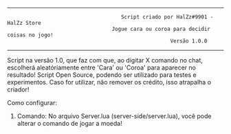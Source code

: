 --------------------------------------------------------------------------------------------------------------------------------------------
                                         Script criado por HalZz#9901 - HalZz Store
                                      Jogue cara ou coroa para decidir coisas no jogo!
                                                         Versão 1.0.0
--------------------------------------------------------------------------------------------------------------------------------------------

Script na versão 1.0, que faz com que, ao digitar X comando no chat, escolherá aleatóriamente entre 'Cara' ou 'Coroa' para aparecer no resultado!
Script Open Source, podendo ser utilizado para testes e experimentos.
Caso for utilizar, não remover os crédito, isso atrapalha o criador!

Como configurar:
1) Comando: No arquivo Server.lua (server-side/server.lua), você pode alterar o comando de jogar a moeda!
